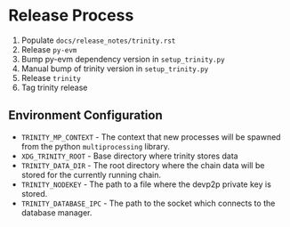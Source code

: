 # Release Process

1. Populate `docs/release_notes/trinity.rst`
2. Release `py-evm`
3. Bump py-evm dependency version in `setup_trinity.py`
4. Manual bump of trinity version in `setup_trinity.py`
5. Release `trinity`
6. Tag trinity release


## Environment Configuration

- `TRINITY_MP_CONTEXT` - The context that new processes will be spawned from the python `multiprocessing` library.
- `XDG_TRINITY_ROOT` - Base directory where trinity stores data
- `TRINITY_DATA_DIR` - The root directory where the chain data will be stored for the currently running chain.
- `TRINITY_NODEKEY` - The path to a file where the devp2p private key is stored.
- `TRINITY_DATABASE_IPC` - The path to the socket which connects to the database manager.
